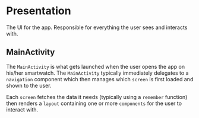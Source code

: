 <!-- This Source Code Form is subject to the terms of the Mozilla Public
   - License, v. 2.0. If a copy of the MPL was not distributed with this
   - file, You can obtain one at https://mozilla.org/MPL/2.0/. -->
# Presentation

The UI for the app. Responsible for everything the user sees and interacts with.

## MainActivity

The `MainActivity` is what gets launched when the user opens the app on his/her
smartwatch. The `MainActivity` typically immediately delegates to a `navigation`
component which then manages which `screen` is first loaded and shown to the
user.

Each `screen` fetches the data it needs (typically using a `remember` function)
then renders a `layout` containing one or more `components` for the user to interact with.